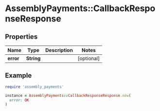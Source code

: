 # AssemblyPayments::CallbackResponseResponse

## Properties

| Name | Type | Description | Notes |
| ---- | ---- | ----------- | ----- |
| **error** | **String** |  | [optional] |

## Example

```ruby
require 'assembly_payments'

instance = AssemblyPayments::CallbackResponseResponse.new(
  error: OK
)
```

